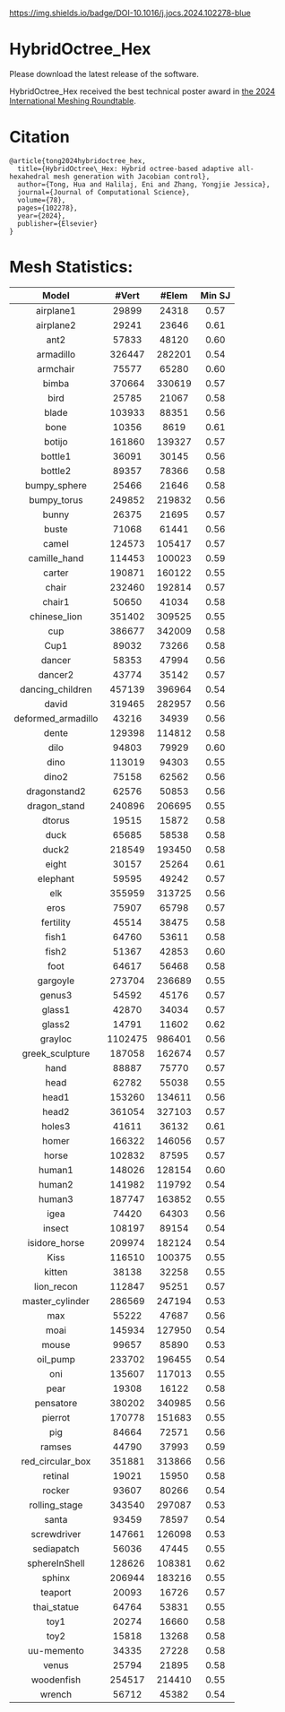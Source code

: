 https://img.shields.io/badge/DOI-10.1016/j.jocs.2024.102278-blue
# HybridOctree_Hex
Please download the latest release of the software.

HybridOctree_Hex received the best technical poster award in [the 2024 International Meshing Roundtable](https://internationalmeshingroundtable.com/awards/).

# Citation
```angular2html
@article{tong2024hybridoctree_hex,
  title={HybridOctree\_Hex: Hybrid octree-based adaptive all-hexahedral mesh generation with Jacobian control},
  author={Tong, Hua and Halilaj, Eni and Zhang, Yongjie Jessica},
  journal={Journal of Computational Science},
  volume={78},
  pages={102278},
  year={2024},
  publisher={Elsevier}
}
```

# Mesh Statistics:
|Model|#Vert|#Elem|Min SJ|
| :--: | :--: | :--: | :--: |
|airplane1|29899|24318|0.57|
|airplane2|29241|23646|0.61|
|ant2|57833|48120|0.60|
|armadillo|326447|282201|0.54|
|armchair|75577|65280|0.60|
|bimba|370664|330619|0.57|
|bird|25785|21067|0.58|
|blade|103933|88351|0.56|
|bone|10356|8619|0.61|
|botijo|161860|139327|0.57|
|bottle1|36091|30145|0.56|
|bottle2|89357|78366|0.58|
|bumpy_sphere|25466|21646|0.58|
|bumpy_torus|249852|219832|0.56|
|bunny|26375|21695|0.57|
|buste|71068|61441|0.56|
|camel|124573|105417|0.57|
|camille_hand|114453|100023|0.59|
|carter|190871|160122|0.55|
|chair|232460|192814|0.57|
|chair1|50650|41034|0.58|
|chinese_lion|351402|309525|0.55|
|cup|386677|342009|0.58|
|Cup1|89032|73266|0.58|
|dancer|58353|47994|0.56|
|dancer2|43774|35142|0.57|
|dancing_children|457139|396964|0.54|
|david|319465|282957|0.56|
|deformed_armadillo|43216|34939|0.56|
|dente|129398|114812|0.58|
|dilo|94803|79929|0.60|
|dino|113019|94303|0.55|
|dino2|75158|62562|0.56|
|dragonstand2|62576|50853|0.56|
|dragon_stand|240896|206695|0.55|
|dtorus|19515|15872|0.58|
|duck|65685|58538|0.58|
|duck2|218549|193450|0.58|
|eight|30157|25264|0.61|
|elephant|59595|49242|0.57|
|elk|355959|313725|0.56|
|eros|75907|65798|0.57|
|fertility|45514|38475|0.58|
|fish1|64760|53611|0.58|
|fish2|51367|42853|0.60|
|foot|64617|56468|0.58|
|gargoyle|273704|236689|0.55|
|genus3|54592|45176|0.57|
|glass1|42870|34034|0.57|
|glass2|14791|11602|0.62|
|grayloc|1102475|986401|0.56|
|greek_sculpture|187058|162674|0.57|
|hand|88887|75770|0.57|
|head|62782|55038|0.55|
|head1|153260|134611|0.56|
|head2|361054|327103|0.57|
|holes3|41611|36132|0.61|
|homer|166322|146056|0.57|
|horse|102832|87595|0.57|
|human1|148026|128154|0.60|
|human2|141982|119792|0.54|
|human3|187747|163852|0.55|
|igea|74420|64303|0.56|
|insect|108197|89154|0.54|
|isidore_horse|209974|182124|0.54|
|Kiss|116510|100375|0.55|
|kitten|38138|32258|0.55|
|lion_recon|112847|95251|0.57|
|master_cylinder|286569|247194|0.53|
|max|55222|47687|0.56|
|moai|145934|127950|0.54|
|mouse|99657|85890|0.53|
|oil_pump|233702|196455|0.54|
|oni|135607|117013|0.55|
|pear|19308|16122|0.58|
|pensatore|380202|340985|0.56|
|pierrot|170778|151683|0.55|
|pig|84664|72571|0.56|
|ramses|44790|37993|0.59|
|red_circular_box|351881|313866|0.56|
|retinal|19021|15950|0.58|
|rocker|93607|80266|0.54|
|rolling_stage|343540|297087|0.53|
|santa|93459|78597|0.54|
|screwdriver|147661|126098|0.53|
|sediapatch|56036|47445|0.55|
|sphereInShell|128626|108381|0.62|
|sphinx|206944|183216|0.55|
|teaport|20093|16726|0.57|
|thai_statue|64764|53831|0.55|
|toy1|20274|16660|0.58|
|toy2|15818|13268|0.58|
|uu-memento|34335|27228|0.58|
|venus|25794|21895|0.58|
|woodenfish|254517|214410|0.55|
|wrench|56712|45382|0.54|
